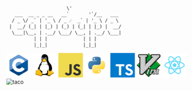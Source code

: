 ```
                      \'     
   ___  __ _ _ __   __`       '`/__   ___
  / _ \/ _` | '_ \ / _ ☄️  _` | '_ \ / _ \
 |  __/ (_| | |_) | (_) | (_| | |_) |  __/
  \___|\__, | .__/ \___/ \__, | .__/ \___|
          | | |             | | |
          |_|_|             |_|_|
```

<p align="left">
  <img src="https://raw.githubusercontent.com/github/explore/f3e22f0dca2be955676bc70d6214b95b13354ee8/topics/c/c.png" alt="c" width="64" height="64"/>
  <img src="https://raw.githubusercontent.com/github/explore/80688e429a7d4ef2fca1e82350fe8e3517d3494d/topics/linux/linux.png" class="rounded mr-3" width="64" height="64" alt="linux">
  <img src="https://raw.githubusercontent.com/github/explore/80688e429a7d4ef2fca1e82350fe8e3517d3494d/topics/javascript/javascript.png" alt="javascript" width="64" height="64"/>
  <img src="https://raw.githubusercontent.com/github/explore/80688e429a7d4ef2fca1e82350fe8e3517d3494d/topics/python/python.png" alt="python" width="64" height="64"/>
  <img src="https://raw.githubusercontent.com/github/explore/80688e429a7d4ef2fca1e82350fe8e3517d3494d/topics/typescript/typescript.png" alt="typescript" width="64" height="64"/>
  <img src="https://raw.githubusercontent.com/github/explore/80688e429a7d4ef2fca1e82350fe8e3517d3494d/topics/vim/vim.png" class="rounded mr-3" width="64" height="64" alt="vim">
  <img src="https://raw.githubusercontent.com/github/explore/80688e429a7d4ef2fca1e82350fe8e3517d3494d/topics/react/react.png" class="rounded mr-3" width="64" height="64" alt="react">
  <img src="https://eqpoqpe.github.io/projects/taco/images/taco-logo.png" class="rounded mr-3" width="64" alt="taco">
</p>
